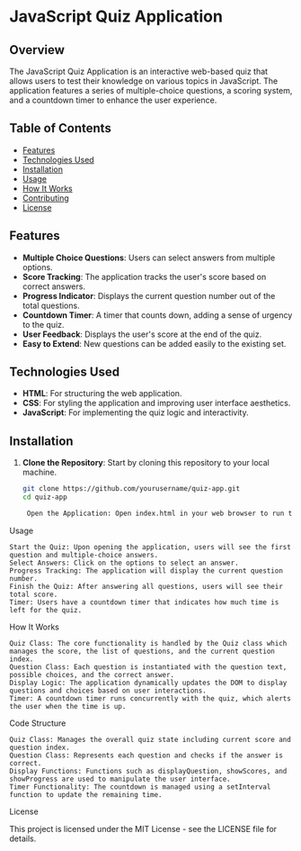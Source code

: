 # JavaScript Quiz Application

## Overview

The JavaScript Quiz Application is an interactive web-based quiz that allows users to test their knowledge on various topics in JavaScript. The application features a series of multiple-choice questions, a scoring system, and a countdown timer to enhance the user experience.

## Table of Contents

- [Features](#features)
- [Technologies Used](#technologies-used)
- [Installation](#installation)
- [Usage](#usage)
- [How It Works](#how-it-works)
- [Contributing](#contributing)
- [License](#license)

## Features

- **Multiple Choice Questions**: Users can select answers from multiple options.
- **Score Tracking**: The application tracks the user's score based on correct answers.
- **Progress Indicator**: Displays the current question number out of the total questions.
- **Countdown Timer**: A timer that counts down, adding a sense of urgency to the quiz.
- **User Feedback**: Displays the user's score at the end of the quiz.
- **Easy to Extend**: New questions can be added easily to the existing set.

## Technologies Used

- **HTML**: For structuring the web application.
- **CSS**: For styling the application and improving user interface aesthetics.
- **JavaScript**: For implementing the quiz logic and interactivity.

## Installation

1. **Clone the Repository**: Start by cloning this repository to your local machine.
   ```bash
   git clone https://github.com/yourusername/quiz-app.git
   cd quiz-app

    Open the Application: Open index.html in your web browser to run the application. You can also use any local server setup like Live Server in Visual Studio Code to view it.

Usage

    Start the Quiz: Upon opening the application, users will see the first question and multiple-choice answers.
    Select Answers: Click on the options to select an answer.
    Progress Tracking: The application will display the current question number.
    Finish the Quiz: After answering all questions, users will see their total score.
    Timer: Users have a countdown timer that indicates how much time is left for the quiz.

How It Works

    Quiz Class: The core functionality is handled by the Quiz class which manages the score, the list of questions, and the current question index.
    Question Class: Each question is instantiated with the question text, possible choices, and the correct answer.
    Display Logic: The application dynamically updates the DOM to display questions and choices based on user interactions.
    Timer: A countdown timer runs concurrently with the quiz, which alerts the user when the time is up.

Code Structure

    Quiz Class: Manages the overall quiz state including current score and question index.
    Question Class: Represents each question and checks if the answer is correct.
    Display Functions: Functions such as displayQuestion, showScores, and showProgress are used to manipulate the user interface.
    Timer Functionality: The countdown is managed using a setInterval function to update the remaining time.

License

This project is licensed under the MIT License - see the LICENSE file for details.    